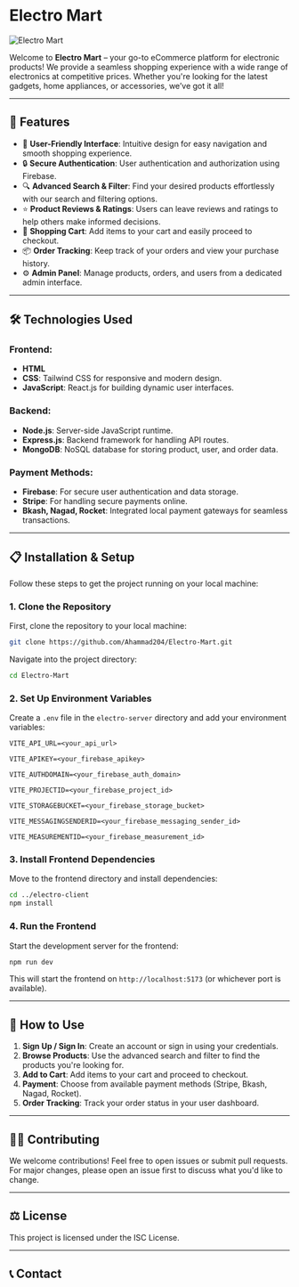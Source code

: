 
# Electro Mart

![Electro Mart](https://via.placeholder.com/150)

Welcome to **Electro Mart** – your go-to eCommerce platform for electronic products! We provide a seamless shopping experience with a wide range of electronics at competitive prices. Whether you're looking for the latest gadgets, home appliances, or accessories, we’ve got it all!

---

## 🚀 Features

- 🌟 **User-Friendly Interface**: Intuitive design for easy navigation and smooth shopping experience.
- 🔒 **Secure Authentication**: User authentication and authorization using Firebase.
- 🔍 **Advanced Search & Filter**: Find your desired products effortlessly with our search and filtering options.
- ⭐ **Product Reviews & Ratings**: Users can leave reviews and ratings to help others make informed decisions.
- 🛒 **Shopping Cart**: Add items to your cart and easily proceed to checkout.
- 📦 **Order Tracking**: Keep track of your orders and view your purchase history.
- ⚙️ **Admin Panel**: Manage products, orders, and users from a dedicated admin interface.
  
---

## 🛠 Technologies Used

### **Frontend**:
- **HTML**
- **CSS**: Tailwind CSS for responsive and modern design.
- **JavaScript**: React.js for building dynamic user interfaces.

### **Backend**:
- **Node.js**: Server-side JavaScript runtime.
- **Express.js**: Backend framework for handling API routes.
- **MongoDB**: NoSQL database for storing product, user, and order data.

### **Payment Methods**:
- **Firebase**: For secure user authentication and data storage.
- **Stripe**: For handling secure payments online.
- **Bkash, Nagad, Rocket**: Integrated local payment gateways for seamless transactions.

---

## 📋 Installation & Setup

Follow these steps to get the project running on your local machine:

### 1. **Clone the Repository**

First, clone the repository to your local machine:

```bash
git clone https://github.com/Ahammad204/Electro-Mart.git
```

Navigate into the project directory:

```bash
cd Electro-Mart
```


### 2. **Set Up Environment Variables**

Create a `.env` file in the `electro-server` directory and add your environment variables:

```env
VITE_API_URL=<your_api_url>

VITE_APIKEY=<your_firebase_apikey>

VITE_AUTHDOMAIN=<your_firebase_auth_domain>

VITE_PROJECTID=<your_firebase_project_id>

VITE_STORAGEBUCKET=<your_firebase_storage_bucket>

VITE_MESSAGINGSENDERID=<your_firebase_messaging_sender_id>

VITE_MEASUREMENTID=<your_firebase_measurement_id>

```



### 3. **Install Frontend Dependencies**

Move to the frontend directory and install dependencies:

```bash
cd ../electro-client
npm install
```

### 4. **Run the Frontend**

Start the development server for the frontend:

```bash
npm run dev
```

This will start the frontend on `http://localhost:5173` (or whichever port is available).

---

## 🛒 How to Use

1. **Sign Up / Sign In**: Create an account or sign in using your credentials.
2. **Browse Products**: Use the advanced search and filter to find the products you're looking for.
3. **Add to Cart**: Add items to your cart and proceed to checkout.
4. **Payment**: Choose from available payment methods (Stripe, Bkash, Nagad, Rocket).
5. **Order Tracking**: Track your order status in your user dashboard.

---

## 🧑‍💻 Contributing

We welcome contributions! Feel free to open issues or submit pull requests. For major changes, please open an issue first to discuss what you'd like to change.

---

## ⚖️ License

This project is licensed under the ISC License.

---

## 📞 Contact

<!-- Developed by [Kazi Ahammad Ullah](https://github.com/Ahammad204). -->
```

